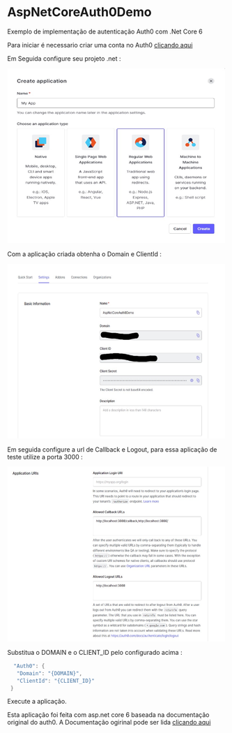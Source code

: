 # AspNetCoreAuth0Demo

 Exemplo de implementação de autenticação Auth0 com .Net Core 6
 
 Para iniciar é necessario criar uma conta no Auth0 [clicando aqui](https://auth0.com/)
 
 Em Seguida configure seu projeto .net :
 
 <img src="https://github.com/TBertuzzi/AspNetCoreAuth0Demo/blob/main/Resources/CriarAplicacao.jpg?raw=true" width="500" height="400" alt="Blog" />
 
 Com a aplicação criada obtenha o Domain e ClientId :
 
  <img src="https://github.com/TBertuzzi/AspNetCoreAuth0Demo/blob/main/Resources/CriarAplicacao2.jpg?raw=true" width="500" height="400" alt="Blog" />
 
 Em seguida configure a url de Callback e Logout, para essa aplicação de teste utilize a porta 3000 :
 
 <img src="https://github.com/TBertuzzi/AspNetCoreAuth0Demo/blob/main/Resources/CriarAplicacao3.jpg?raw=true" width="500" height="400" alt="Blog" />
 
 Substitua o DOMAIN e o CLIENT_ID pelo configurado acima :
 
 ```csharp
   "Auth0": {
    "Domain": "{DOMAIN}",
    "ClientId": "{CLIENT_ID}"
  }
 ```

Execute a aplicação.

Esta aplicação foi feita com asp.net core 6 baseada na documentação original do auth0. A Documentação ogirinal pode ser lida [clicando aqui](https://auth0.com/docs/quickstart/webapp/aspnet-core)
